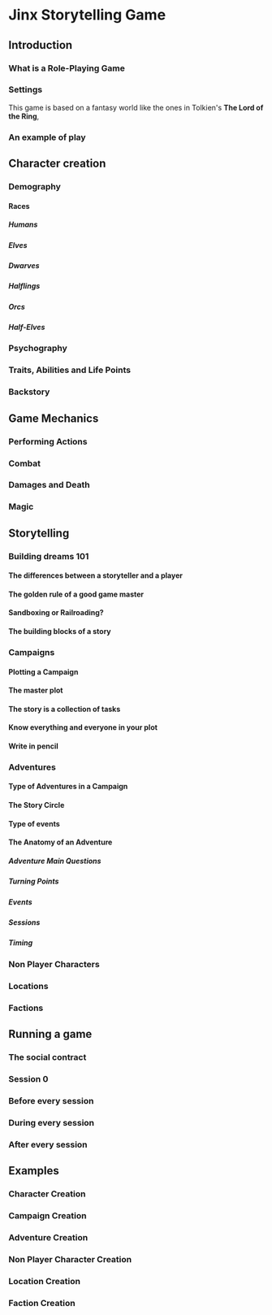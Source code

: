 # Jinx Storytelling Game

## Introduction

### What is a Role-Playing Game

### Settings

This game is based on a fantasy world like the ones in Tolkien's **The Lord of the Ring**, 

### An example of play

## Character creation

### Demography

#### Races

##### Humans

##### Elves

##### Dwarves

##### Halflings

##### Orcs

##### Half-Elves

### Psychography

### Traits, Abilities and Life Points

### Backstory

## Game Mechanics

### Performing Actions

### Combat

### Damages and Death

### Magic

## Storytelling

### Building dreams 101

#### The differences between a storyteller and a player

#### The golden rule of a good game master

#### Sandboxing or Railroading?

#### The building blocks of a story

### Campaigns

#### Plotting a Campaign

#### The master plot

#### The story is a collection of tasks

#### Know everything and everyone in your plot

#### Write in pencil

### Adventures

#### Type of Adventures in a Campaign

#### The Story Circle

#### Type of events

#### The Anatomy of an Adventure

##### Adventure Main Questions

##### Turning Points

##### Events

##### Sessions

##### Timing

### Non Player Characters

### Locations

### Factions

## Running a game

### The social contract

### Session 0

### Before every session

### During every session

### After every session

## Examples

### Character Creation

### Campaign Creation

### Adventure Creation

### Non Player Character Creation

### Location Creation

### Faction Creation